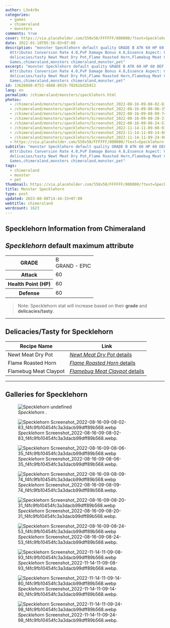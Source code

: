 ```yaml
---
author: L3n4r0x
categories:
  - games
  - chimeraland
  - monsters
comments: true
cover: https://via.placeholder.com/550x50/FFFFFF/000000/?text=Specklehorn
date: 2022-01-10T05:56:03+07:00
description: "monster Specklehorn default quality GRADE B ATK 60 HP 60 DEF 60
  Attributes Conversion Rate 4.0,PvP Damage Bonus 4.8,Essence Aspect: Green Silk
  delicacies/tasty Newt Meat Dry Pot,Flame Roasted Horn,Flamebug Meat Claypot
  Games,chimeraland,monsters chimeraland,monster,pet"
excerpt: "monster Specklehorn default quality GRADE B ATK 60 HP 60 DEF 60
  Attributes Conversion Rate 4.0,PvP Damage Bonus 4.8,Essence Aspect: Green Silk
  delicacies/tasty Newt Meat Dry Pot,Flame Roasted Horn,Flamebug Meat Claypot
  Games,chimeraland,monsters chimeraland,monster,pet"
id: 136260d8-0753-4888-8919-70261bd2b912
lang: en
permalink: /chimeraland/monsters/specklehorn.html
photos:
  - /chimeraland/monsters/specklehorn/Screenshot_2022-08-16-09-08-02-83_f4fc9fb10454fc3a3dacb99dff89b568.webp
  - /chimeraland/monsters/specklehorn/Screenshot_2022-08-16-09-08-06-35_f4fc9fb10454fc3a3dacb99dff89b568.webp
  - /chimeraland/monsters/specklehorn/Screenshot_2022-08-16-09-08-09-74_f4fc9fb10454fc3a3dacb99dff89b568.webp
  - /chimeraland/monsters/specklehorn/Screenshot_2022-08-16-09-08-20-31_f4fc9fb10454fc3a3dacb99dff89b568.webp
  - /chimeraland/monsters/specklehorn/Screenshot_2022-08-16-09-08-24-53_f4fc9fb10454fc3a3dacb99dff89b568.webp
  - /chimeraland/monsters/specklehorn/Screenshot_2022-11-14-11-09-08-93_f4fc9fb10454fc3a3dacb99dff89b568.webp
  - /chimeraland/monsters/specklehorn/Screenshot_2022-11-14-11-09-14-80_f4fc9fb10454fc3a3dacb99dff89b568.webp
  - /chimeraland/monsters/specklehorn/Screenshot_2022-11-14-11-09-24-98_f4fc9fb10454fc3a3dacb99dff89b568.webp
  - https://via.placeholder.com/550x50/FFFFFF/000000/?text=Specklehorn
subtitle: "monster Specklehorn default quality GRADE B ATK 60 HP 60 DEF 60
  Attributes Conversion Rate 4.0,PvP Damage Bonus 4.8,Essence Aspect: Green Silk
  delicacies/tasty Newt Meat Dry Pot,Flame Roasted Horn,Flamebug Meat Claypot
  Games,chimeraland,monsters chimeraland,monster,pet"
tags:
  - chimeraland
  - monster
  - pet
thumbnail: https://via.placeholder.com/550x50/FFFFFF/000000/?text=Specklehorn
title: Monster Specklehorn
type: post
updated: 2023-08-08T14:44:33+07:00
webtitle: chimeraland
wordcount: 1623
---
```


<link
  rel="stylesheet"
  href="https://rawcdn.githack.com/dimaslanjaka/Web-Manajemen/870a349/css/bootstrap-5-3-0-alpha3-wrapper.css"
/>
<section id="bootstrap-wrapper">
  <div data-bs-theme="dark">
    <h2>Specklehorn Information from Chimeraland</h2>
    <h2 id="attribute"><i>Specklehorn</i> default maximum attribute</h2>
    <div class="row">
      <div class="col mb-2">
        <div class="card">
          <div class="card-body">
            <table>
              <tr>
                <th>GRADE</th>
                <td>B <br /><span class="text-purple">GRAND - EPIC</span></td>
              </tr>
              <tr>
                <th>Attack</th>
                <td>60</td>
              </tr>
              <tr>
                <th>Health Point (HP)</th>
                <td>60</td>
              </tr>
              <tr>
                <th>Defense</th>
                <td>60</td>
              </tr>
            </table>
          </div>
        </div>
      </div>
    </div>
    <blockquote class="bd-callout bd-callout-warning">
      Note: Specklehorn stat will increase based on their <b>grade</b> and
      <b>delicacies/tasty</b>.
    </blockquote>
    <hr />
    <h2 id="delicacies">Delicacies/Tasty for Specklehorn</h2>
    <div class="card">
      <div class="card-body">
        <div class="table-responsive">
          <table class="table table-striped">
            <thead>
              <tr>
                <th>Recipe Name</th>
                <th>Link</th>
              </tr>
            </thead>
            <tbody>
              <tr>
                <td>Newt Meat Dry Pot</td>
                <td>
                  <a
                    href="#"
                    class="text-primary"
                    title="Click here to view recipe Newt Meat Dry Pot details"
                    ><i>Newt Meat Dry Pot</i> details</a
                  >
                </td>
              </tr>
              <tr>
                <td>Flame Roasted Horn</td>
                <td>
                  <a
                    href="https://www.webmanajemen.com/chimeraland/recipes/flame-roasted-horn.html"
                    class="text-primary"
                    title="Click here to view recipe Flame Roasted Horn details"
                    ><i>Flame Roasted Horn</i> details</a
                  >
                </td>
              </tr>
              <tr>
                <td>Flamebug Meat Claypot</td>
                <td>
                  <a
                    href="https://www.webmanajemen.com/chimeraland/recipes/flamebug-meat-claypot.html"
                    class="text-primary"
                    title="Click here to view recipe Flamebug Meat Claypot details"
                    ><i>Flamebug Meat Claypot</i> details</a
                  >
                </td>
              </tr>
            </tbody>
          </table>
        </div>
      </div>
    </div>
    <hr />
    <div id="gallery">
      <h2>Galleries for Specklehorn</h2>
      <div class="row">
        <div class="col-lg-6 col-12">
          <figure>
            <img
              src="https://www.webmanajemen.com/undefined"
              alt="Specklehorn undefined"
            />
            <figcaption style="word-wrap: break-word">
              <i>Specklehorn</i> .
            </figcaption>
          </figure>
        </div>
        <div class="col-lg-6 col-12">
          <figure>
            <img
              src="https://www.webmanajemen.com/chimeraland/monsters/specklehorn/Screenshot_2022-08-16-09-08-02-83_f4fc9fb10454fc3a3dacb99dff89b568.webp"
              alt="Specklehorn Screenshot_2022-08-16-09-08-02-83_f4fc9fb10454fc3a3dacb99dff89b568.webp"
            />
            <figcaption style="word-wrap: break-word">
              <i>Specklehorn</i>
              Screenshot_2022-08-16-09-08-02-83_f4fc9fb10454fc3a3dacb99dff89b568.webp.
            </figcaption>
          </figure>
        </div>
        <div class="col-lg-6 col-12">
          <figure>
            <img
              src="https://www.webmanajemen.com/chimeraland/monsters/specklehorn/Screenshot_2022-08-16-09-08-06-35_f4fc9fb10454fc3a3dacb99dff89b568.webp"
              alt="Specklehorn Screenshot_2022-08-16-09-08-06-35_f4fc9fb10454fc3a3dacb99dff89b568.webp"
            />
            <figcaption style="word-wrap: break-word">
              <i>Specklehorn</i>
              Screenshot_2022-08-16-09-08-06-35_f4fc9fb10454fc3a3dacb99dff89b568.webp.
            </figcaption>
          </figure>
        </div>
        <div class="col-lg-6 col-12">
          <figure>
            <img
              src="https://www.webmanajemen.com/chimeraland/monsters/specklehorn/Screenshot_2022-08-16-09-08-09-74_f4fc9fb10454fc3a3dacb99dff89b568.webp"
              alt="Specklehorn Screenshot_2022-08-16-09-08-09-74_f4fc9fb10454fc3a3dacb99dff89b568.webp"
            />
            <figcaption style="word-wrap: break-word">
              <i>Specklehorn</i>
              Screenshot_2022-08-16-09-08-09-74_f4fc9fb10454fc3a3dacb99dff89b568.webp.
            </figcaption>
          </figure>
        </div>
        <div class="col-lg-6 col-12">
          <figure>
            <img
              src="https://www.webmanajemen.com/chimeraland/monsters/specklehorn/Screenshot_2022-08-16-09-08-20-31_f4fc9fb10454fc3a3dacb99dff89b568.webp"
              alt="Specklehorn Screenshot_2022-08-16-09-08-20-31_f4fc9fb10454fc3a3dacb99dff89b568.webp"
            />
            <figcaption style="word-wrap: break-word">
              <i>Specklehorn</i>
              Screenshot_2022-08-16-09-08-20-31_f4fc9fb10454fc3a3dacb99dff89b568.webp.
            </figcaption>
          </figure>
        </div>
        <div class="col-lg-6 col-12">
          <figure>
            <img
              src="https://www.webmanajemen.com/chimeraland/monsters/specklehorn/Screenshot_2022-08-16-09-08-24-53_f4fc9fb10454fc3a3dacb99dff89b568.webp"
              alt="Specklehorn Screenshot_2022-08-16-09-08-24-53_f4fc9fb10454fc3a3dacb99dff89b568.webp"
            />
            <figcaption style="word-wrap: break-word">
              <i>Specklehorn</i>
              Screenshot_2022-08-16-09-08-24-53_f4fc9fb10454fc3a3dacb99dff89b568.webp.
            </figcaption>
          </figure>
        </div>
        <div class="col-lg-6 col-12">
          <figure>
            <img
              src="https://www.webmanajemen.com/chimeraland/monsters/specklehorn/Screenshot_2022-11-14-11-09-08-93_f4fc9fb10454fc3a3dacb99dff89b568.webp"
              alt="Specklehorn Screenshot_2022-11-14-11-09-08-93_f4fc9fb10454fc3a3dacb99dff89b568.webp"
            />
            <figcaption style="word-wrap: break-word">
              <i>Specklehorn</i>
              Screenshot_2022-11-14-11-09-08-93_f4fc9fb10454fc3a3dacb99dff89b568.webp.
            </figcaption>
          </figure>
        </div>
        <div class="col-lg-6 col-12">
          <figure>
            <img
              src="https://www.webmanajemen.com/chimeraland/monsters/specklehorn/Screenshot_2022-11-14-11-09-14-80_f4fc9fb10454fc3a3dacb99dff89b568.webp"
              alt="Specklehorn Screenshot_2022-11-14-11-09-14-80_f4fc9fb10454fc3a3dacb99dff89b568.webp"
            />
            <figcaption style="word-wrap: break-word">
              <i>Specklehorn</i>
              Screenshot_2022-11-14-11-09-14-80_f4fc9fb10454fc3a3dacb99dff89b568.webp.
            </figcaption>
          </figure>
        </div>
        <div class="col-lg-6 col-12">
          <figure>
            <img
              src="https://www.webmanajemen.com/chimeraland/monsters/specklehorn/Screenshot_2022-11-14-11-09-24-98_f4fc9fb10454fc3a3dacb99dff89b568.webp"
              alt="Specklehorn Screenshot_2022-11-14-11-09-24-98_f4fc9fb10454fc3a3dacb99dff89b568.webp"
            />
            <figcaption style="word-wrap: break-word">
              <i>Specklehorn</i>
              Screenshot_2022-11-14-11-09-24-98_f4fc9fb10454fc3a3dacb99dff89b568.webp.
            </figcaption>
          </figure>
        </div>
      </div>
    </div>
  </div>
</section>